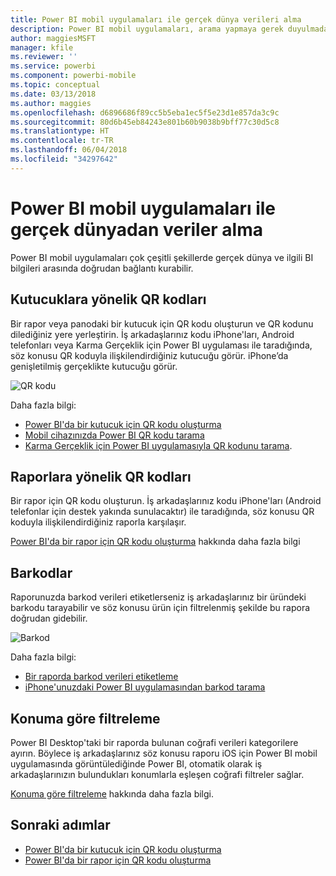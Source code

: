 ```yaml
---
title: Power BI mobil uygulamaları ile gerçek dünya verileri alma
description: Power BI mobil uygulamaları, arama yapmaya gerek duyulmadan gerçek dünya ve ilgili BI bilgileri arasında doğrudan bağlantı kurabilir.
author: maggiesMSFT
manager: kfile
ms.reviewer: ''
ms.service: powerbi
ms.component: powerbi-mobile
ms.topic: conceptual
ms.date: 03/13/2018
ms.author: maggies
ms.openlocfilehash: d6896686f89cc5b5eba1ec5f5e23d1e857da3c9c
ms.sourcegitcommit: 80d6b45eb84243e801b60b9038b9bff77c30d5c8
ms.translationtype: HT
ms.contentlocale: tr-TR
ms.lasthandoff: 06/04/2018
ms.locfileid: "34297642"
---
```

# <a name="get-data-from-the-real-world-with-the-power-bi-mobile-apps"></a>Power BI mobil uygulamaları ile gerçek dünyadan veriler alma
Power BI mobil uygulamaları çok çeşitli şekillerde gerçek dünya ve ilgili BI bilgileri arasında doğrudan bağlantı kurabilir. 

## <a name="qr-codes-for-tiles"></a>Kutucuklara yönelik QR kodları
Bir rapor veya panodaki bir kutucuk için QR kodu oluşturun ve QR kodunu dilediğiniz yere yerleştirin. İş arkadaşlarınız kodu iPhone'ları, Android telefonları veya Karma Gerçeklik için Power BI uygulaması ile taradığında, söz konusu QR koduyla ilişkilendirdiğiniz kutucuğu görür. iPhone’da genişletilmiş gerçeklikte kutucuğu görür.

![QR kodu](media/mobile-apps-data-in-real-world-context/power-bi-ios-qr-ar-scanner-small.png)

Daha fazla bilgi:

* [Power BI'da bir kutucuk için QR kodu oluşturma](service-create-qr-code-for-tile.md)
* [Mobil cihazınızda Power BI QR kodu tarama](mobile-apps-qr-code.md)
* [Karma Gerçeklik için Power BI uygulamasıyla QR kodunu tarama](mobile-mixed-reality-app.md#scan-a-report-qr-code-in-holographic-view).

## <a name="qr-codes-for-reports"></a>Raporlara yönelik QR kodları
Bir rapor için QR kodu oluşturun.  İş arkadaşlarınız kodu iPhone'ları (Android telefonlar için destek yakında sunulacaktır) ile taradığında, söz konusu QR koduyla ilişkilendirdiğiniz raporla karşılaşır. 

[Power BI'da bir rapor için QR kodu oluşturma](service-create-qr-code-for-report.md) hakkında daha fazla bilgi

## <a name="barcodes"></a>Barkodlar
Raporunuzda barkod verileri etiketlerseniz iş arkadaşlarınız bir üründeki barkodu tarayabilir ve söz konusu ürün için filtrelenmiş şekilde bu rapora doğrudan gidebilir.

![Barkod](media/mobile-apps-data-in-real-world-context/power-bi-barcode-scanner.png)

Daha fazla bilgi:

* [Bir raporda barkod verileri etiketleme](desktop-mobile-barcodes.md)
* [iPhone'unuzdaki Power BI uygulamasından barkod tarama](mobile-apps-scan-barcode-iphone.md)

## <a name="filter-by-location"></a>Konuma göre filtreleme
Power BI Desktop'taki bir raporda bulunan coğrafi verileri kategorilere ayırın. Böylece iş arkadaşlarınız söz konusu raporu iOS için Power BI mobil uygulamasında görüntülediğinde Power BI, otomatik olarak iş arkadaşlarınızın bulundukları konumlarla eşleşen coğrafi filtreler sağlar.

[Konuma göre filtreleme](mobile-apps-geographic-filtering.md) hakkında daha fazla bilgi.

## <a name="next-steps"></a>Sonraki adımlar
* [Power BI'da bir kutucuk için QR kodu oluşturma](service-create-qr-code-for-tile.md)
* [Power BI'da bir rapor için QR kodu oluşturma](service-create-qr-code-for-report.md)

